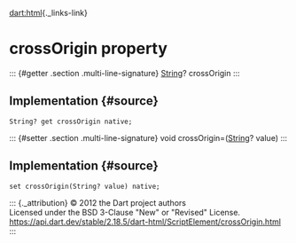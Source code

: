 [dart:html](../../dart-html/dart-html-library){._links-link}

crossOrigin property
====================

::: {#getter .section .multi-line-signature}
[String](../../dart-core/string-class)? crossOrigin
:::

Implementation {#source}
--------------

``` {.language-dart data-language="dart"}
String? get crossOrigin native;
```

::: {#setter .section .multi-line-signature}
void crossOrigin=([String](../../dart-core/string-class)? value)
:::

Implementation {#source}
--------------

``` {.language-dart data-language="dart"}
set crossOrigin(String? value) native;
```

::: {._attribution}
© 2012 the Dart project authors\
Licensed under the BSD 3-Clause \"New\" or \"Revised\" License.\
<https://api.dart.dev/stable/2.18.5/dart-html/ScriptElement/crossOrigin.html>
:::
